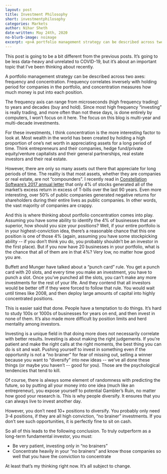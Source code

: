 ```yaml
---
layout: post
title: Investment Philosophy
short: investmentphilosophy
categories: Markets
author: Nihar Sheth
date-written: May 24th, 2020
no-blurb-image: noimage
excerpt: <p>A portfolio management strategy can be described across two axes, frequency and concentration. Frequency correlates inversely with holding period for companies in the portfolio, and concentration measures how much money is put into each position.</p>
---
```


This post is going to be a bit different from the previous posts. It’s going to be less data-heavy and unrelated to COVID-19, but it’s about an important topic that I’ve been thinking about recently.

A portfolio management strategy can be described across two axes: frequency and concentration. Frequency correlates inversely with holding period for companies in the portfolio, and concentration measures how much money is put into each position.

The frequency axis can range from microseconds (high frequency trading) to years and decades (buy and hold). Since most high frequency “investing” is really trading, and more often than not these days, is done entirely by computers, I won’t focus on it here. The focus on this blog is multi-year and multi-decade investments.

For these investments, I think concentration is the more interesting factor to look at. Most wealth in the world has been created by holding a high proportion of one’s net worth in appreciating assets for a long period of time. Think entrepreneurs and their companies, hedge fund/private equity/venture capitalists and their general partnerships, real estate investors and their real estate.

However, there are only so many assets out there that appreciate for long periods of time. The reality is that most assets, whether they are companies or real estate, are not “compounders”. I recently read in [Constellation Software’s 2017 annual letter](https://www.csisoftware.com/docs/default-source/investor-relations/presidents-letter/presidents-letter-april-2018-final.pdf) that only 4% of stocks generated all of the market’s excess return in excess of T-bills over the last 90 years. Even more interesting, over 50% of public companies generated negative returns for shareholders during their entire lives as public companies. In other words, the vast majority of companies are crappy.

And this is where thinking about portfolio concentration comes into play. Assuming you have some ability to identify the 4% of businesses that are superior, how should you size your positions? Well, if your entire portfolio is in your highest-conviction idea, there’s a reasonable chance that this one position is one of those 4% (again, assuming you have some stockpicking ability -- if you don’t think you do, you probably shouldn’t be an investor in the first place). But if you now have 20 businesses in your portfolio, what is the chance that all of them are in that 4%? Very low, no matter how good you are.

Buffett and Munger have talked about a “punch card” rule. You get a punch card with 20 slots, and every time you make an investment, you have to punch a slot. Once you’ve punched all the slots, you can’t make any more investments for the rest of your life. And they contend that all investors would be better off if they were forced to follow that rule. You would wait until times like 2008, and then deploy large amounts of capital into highly concentrated positions.

This is easier said that done. People have a temptation to do things. It’s hard to study 100s or 1000s of businesses for years on end, and then invest in none of them. It’s also made more difficult by position limits and herd mentality among investors.

Investing is a unique field in that doing more does not necessarily correlate with better results. Investing is about making the right judgements. If you’re patient and make the right calls at the right moments, the best thing you can do is sit and wait. Pushing yourself to invest in something even if the opportunity is not a “no brainer” for fear of missing out, selling a winner because you want to “diversify” into new ideas -- we’ve all done these things (or maybe you haven’t -- good for you). Those are the psychological tendencies that tend to kill.

Of course, there is always some element of randomness with predicting the future, so by putting all your money into one idea (much like an entrepreneur), you expose yourself to potential Gambler’s Ruin, no matter how good your research is. This is why people diversify. It ensures that you can always live to invest another day.

However, you don’t need 10+ positions to diversify. You probably only need 3-4 positions, if they are all high conviction, “no brainer” investments. If you don’t see such opportunities, it is perfectly fine to sit on cash.

So all of this leads to the following conclusion. To truly outperform as a long-term fundamental investor, you must:
- Be very patient, investing only in “no brainers”
- Concentrate heavily in your “no brainers” and know those companies so well that you have the conviction to concentrate

At least that’s my thinking right now. It’s all subject to change.
